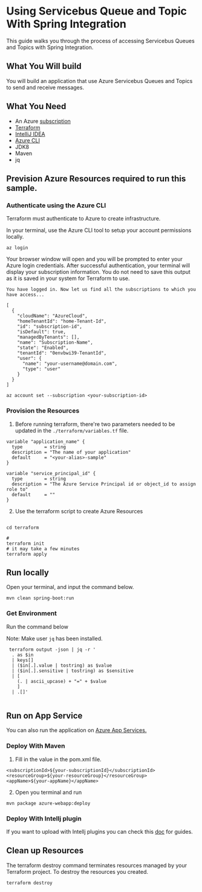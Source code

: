 # Using Servicebus Queue and Topic With Spring Integration 

This guide walks you through the process of accessing Servicebus Queues and Topics with Spring Integration.

## What You Will build
You will build an application that use Azure Servicebus Queues and Topics to send and receive messages.

## What You Need

- An Azure [subscription](https://azure.microsoft.com/en-us/free/)
- [Terraform](https://www.terraform.io/)
- [IntelliJ IDEA](https://www.jetbrains.com/idea/download/#section=mac) 
- [Azure CLI](https://docs.microsoft.com/cli/azure/install-azure-cli)
- JDK8
- Maven
- jq

## Prevision Azure Resources required to run this sample.

### Authenticate using the Azure CLI
Terraform must authenticate to Azure to create infrastructure.

In your terminal, use the Azure CLI tool to setup your account permissions locally.

```shell
az login
```

Your browser window will open and you will be prompted to enter your Azure login credentials. After successful authentication, your terminal will display your subscription information. You do not need to save this output as it is saved in your system for Terraform to use.

```shell
You have logged in. Now let us find all the subscriptions to which you have access...

[
  {
    "cloudName": "AzureCloud",
    "homeTenantId": "home-Tenant-Id",
    "id": "subscription-id",
    "isDefault": true,
    "managedByTenants": [],
    "name": "Subscription-Name",
    "state": "Enabled",
    "tenantId": "0envbwi39-TenantId",
    "user": {
      "name": "your-username@domain.com",
      "type": "user"
    }
  }
]
```

```shell
az account set --subscription <your-subscription-id>
```

### Provision the Resources
1. Before running terraform, there're two parameters needed to be updated in the `./terraform/variables.tf` file.

```shell
variable "application_name" {
  type        = string
  description = "The name of your application"
  default     = "<your-alias>-sample"
}

variable "service_principal_id" {
  type        = string
  description = "The Azure Service Principal id or object_id to assign role to"
  default     = ""
}
```

2. Use the terraform script to create Azure Resources
```shell

cd terraform

# 
terraform init
# it may take a few minutes
terraform apply
```


## Run locally

Open your terminal, and input the command below.

```shell
mvn clean spring-boot:run
```

### Get Environment
Run the command below

Note: Make user `jq` has been installed.

```shell
 terraform output -json | jq -r '
  . as $in
  | keys[]
  | ($in[.].value | tostring) as $value
  | ($in[.].sensitive | tostring) as $sensitive
  | [
    (. | ascii_upcase) + "=" + $value
    ]
  | .[]'  
  
```


## Run on App Service
You can also run the application on [Azure App Services.](https://azure.microsoft.com/services/app-service/)

### Deploy With Maven
1. Fill in the value in the pom.xml file.

```shell
<subscriptionId>${your-subscriptionId}</subscriptionId>
<resourceGroup>${your-resourceGroup}</resourceGroup>
<appName>${your-appName}</appName>
```

2. Open you terminal and run
```shell
mvn package azure-webapp:deploy
```

### Deploy With Intellj plugin
If you want to upload with Intellj plugins you can check this [doc](https://docs.microsoft.com/en-us/azure/developer/java/toolkit-for-intellij/create-hello-world-web-app#deploying-web-app-to-azure) for guides.


## Clean up Resources

The terraform destroy command terminates resources managed by your Terraform project. To destroy the resources you created.

```shell
terraform destroy
```





